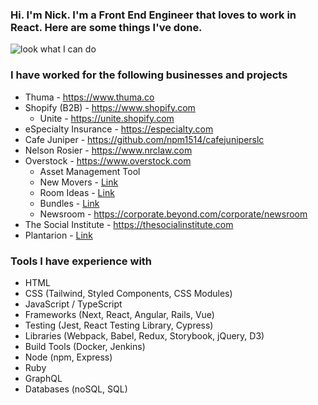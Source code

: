 ### Hi. I'm Nick. I'm a Front End Engineer that loves to work in React. Here are some things I've done.

![look what I can do](https://media1.tenor.com/m/nz7wNR3JtW8AAAAC/yep-look-what-i-can-do.gif)


### I have worked for the following businesses and projects

* Thuma - https://www.thuma.co
* Shopify (B2B) - https://www.shopify.com
   * Unite - https://unite.shopify.com
* eSpecialty Insurance - https://especialty.com
* Cafe Juniper - https://github.com/npm1514/cafejuniperslc
* Nelson Rosier - https://www.nrclaw.com
* Overstock - https://www.overstock.com
   * Asset Management Tool
   * New Movers - [Link](https://www.linkedin.com/in/nickmarucci/details/featured/1561655304040/single-media-viewer/?profileId=ACoAABcwS1EB2rwDCM-82qR-8EcymMrO5RjszZw)
   * Room Ideas - [Link](https://www.linkedin.com/in/nickmarucci/details/featured/1561655303896/single-media-viewer/?profileId=ACoAABcwS1EB2rwDCM-82qR-8EcymMrO5RjszZw)
   * Bundles - [Link](https://www.linkedin.com/in/nickmarucci/details/featured/1561655304173/single-media-viewer/?profileId=ACoAABcwS1EB2rwDCM-82qR-8EcymMrO5RjszZw)
   * Newsroom - https://corporate.beyond.com/corporate/newsroom
* The Social Institute - https://thesocialinstitute.com
* Plantarion - [Link](https://www.linkedin.com/company/plantarion/about)

### Tools I have experience with

* HTML
* CSS (Tailwind, Styled Components, CSS Modules)
* JavaScript / TypeScript
* Frameworks (Next, React, Angular, Rails, Vue)
* Testing (Jest, React Testing Library, Cypress)
* Libraries (Webpack, Babel, Redux, Storybook, jQuery, D3)
* Build Tools (Docker, Jenkins)
* Node (npm, Express)
* Ruby
* GraphQL
* Databases (noSQL, SQL)
